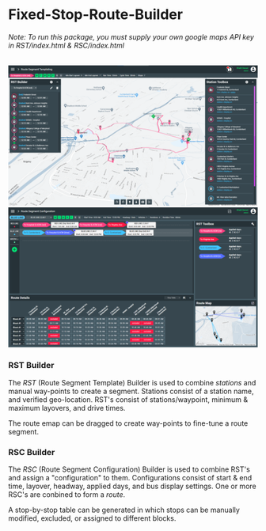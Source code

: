 # Fixed-Stop-Route-Builder
###### Note: To run this package, you must supply your own google maps API key in RST/index.html & RSC/index.html

![rst builder](/media/rst_builder_example.png) ![rsc builder](/media/rsc_builder_example.png)



### RST Builder
The _RST_ (Route Segment Template) Builder is used to combine _stations_ and manual way-points to create a segment.
Stations consist of a station name, and verified geo-location.
RST's consist of stations/waypoint, minimum & maximum layovers, and drive times.

The route emap can be dragged to create way-points to fine-tune a route segment. 

### RSC Builder
The _RSC_ (Route Segment Configuration) Builder is used to combine RST's and assign a "configuration" to them.
Configurations consist of start & end time, layover, headway, applied days, and bus display settings.
One or more RSC's are conbined to form a _route_.

A stop-by-stop table can be generated in which stops can be manually modified, excluded, or assigned to different blocks.
